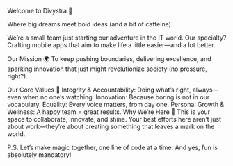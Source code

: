 Welcome to Divystra 🚀

Where big dreams meet bold ideas (and a bit of caffeine).

We’re a small team just starting our adventure in the IT world. Our specialty? Crafting mobile apps that aim to make life a little easier—and a lot better.

Our Mission 🌍
To keep pushing boundaries, delivering excellence, and sparking innovation that just might revolutionize society (no pressure, right?).

Our Core Values 🌟
Integrity & Accountability: Doing what’s right, always—even when no one’s watching.
Innovation: Because boring is not in our vocabulary.
Equality: Every voice matters, from day one.
Personal Growth & Wellness: A happy team = great results.
Why We’re Here 🙌
This is your space to collaborate, innovate, and shine. Your best efforts here aren’t just about work—they’re about creating something that leaves a mark on the world.

P.S. Let’s make magic together, one line of code at a time. And yes, fun is absolutely mandatory!
